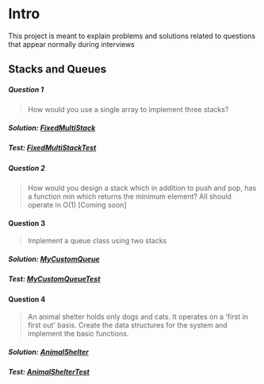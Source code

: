 # Intro
This project is meant to explain problems and solutions related to questions that appear normally during interviews


## Stacks and Queues
##### Question 1
>How would you use a single array to implement three stacks?
##### Solution: [FixedMultiStack](/src/main/java/StacksandQueues/FixedMultiStack.java)
##### Test: [FixedMultiStackTest](/src/test/java/StacksandQueues/FixedMultiStackTest.java)

##### Question 2
>How would you design a stack  which in addition to push and pop, has a function min which returns the minimum element? All should operate in O(1)
[Coming soon]

#### Question 3
>Implement a queue class using two stacks
##### Solution: [MyCustomQueue](/src/main/java/StacksandQueues/MyCustomQueue.java)
##### Test: [MyCustomQueueTest](/src/test/java/StacksandQueues/MyCustomQueueTest.java)

#### Question 4
>An animal shelter holds only dogs and cats. It operates on a 'first in first out' basis. Create the data structures
>for the system and implement the basic functions.
##### Solution: [AnimalShelter](/src/main/java/StacksandQueues/AnimalShelter.java)
##### Test: [AnimalShelterTest](/src/test/java/StacksandQueues/AnimalShelterTest.java)
